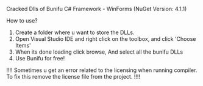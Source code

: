 Cracked Dlls of Bunifu C# Framework - WinForms (NuGet Version: 4.1.1)


How to use?
1. Create a folder where u want to store the DLLs.
2. Open Visual Studio IDE and right click on the toolbox, and click 'Choose Items'
3. When its done loading click browse, And select all the bunifu DLLs
4. Use Bunifu for free!

!!!! 
Sometimes u get an error related to the licensing when running compiler.
To fix this remove the license file from the project.
!!!!
